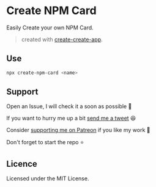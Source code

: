 # Create NPM Card

Easily Create your own NPM Card.

> created with [create-create-app](https://github.com/uetchy/create-create-app).

## Use

```bash
npx create-npm-card <name>
```

## Support

Open an Issue, I will check it a soon as possible 👀

If you want to hurry me up a bit
[send me a tweet](https://twitter.com/intent/tweet?text=%40UltiRequiem%20) 😆

Consider [supporting me on Patreon](https://patreon.com/UltiRequiem) if you like my work 🚀

Don't forget to start the repo ⭐

## Licence

Licensed under the MIT License.

